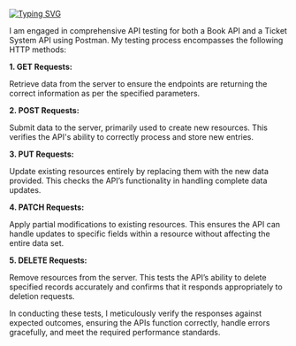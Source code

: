 <a href="https://git.io/typing-svg"><img src="https://readme-typing-svg.demolab.com?font=Fira+Code&pause=1000&center=true&vCenter=true&random=false&width=435&lines=API+Testing+Using+Postman" alt="Typing SVG" /></a>

<div dir="auto">
<p>
  I am engaged in comprehensive API testing for both a Book API and a Ticket System API using Postman. My testing process encompasses the following HTTP methods:

<b>1. GET Requests:</b>

Retrieve data from the server to ensure the endpoints are returning the correct information as per the specified parameters.

<b>2. POST Requests:</b>

Submit data to the server, primarily used to create new resources. This verifies the API's ability to correctly process and store new entries.

<b>3. PUT Requests:</b>

Update existing resources entirely by replacing them with the new data provided. This checks the API’s functionality in handling complete data updates.

<b>4. PATCH Requests:</b>

Apply partial modifications to existing resources. This ensures the API can handle updates to specific fields within a resource without affecting the entire data set.

<b>5. DELETE Requests:</b>

Remove resources from the server. This tests the API’s ability to delete specified records accurately and confirms that it responds appropriately to deletion requests.

In conducting these tests, I meticulously verify the responses against expected outcomes, ensuring the APIs function correctly, handle errors gracefully, and meet the required performance standards.
</p>

  
</div>

